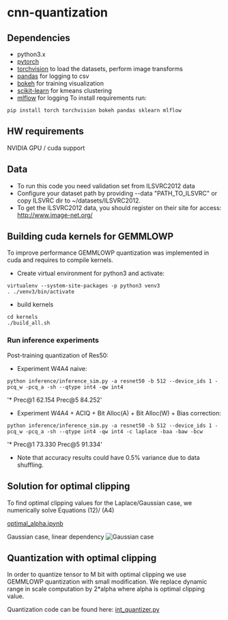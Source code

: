 # cnn-quantization

## Dependencies
- python3.x
- [pytorch](<http://www.pytorch.org>)
- [torchvision](<https://github.com/pytorch/vision>) to load the datasets, perform image transforms
- [pandas](<http://pandas.pydata.org/>) for logging to csv
- [bokeh](<http://bokeh.pydata.org>) for training visualization
- [scikit-learn](https://scikit-learn.org) for kmeans clustering
- [mlflow](https://mlflow.org/) for logging
To install requirements run:
```
pip install torch torchvision bokeh pandas sklearn mlflow
```

## HW requirements
NVIDIA GPU / cuda support

## Data
- To run this code you need validation set from ILSVRC2012 data
- Configure your dataset path by providing --data "PATH_TO_ILSVRC" or copy ILSVRC dir to ~/datasets/ILSVRC2012.
- To get the ILSVRC2012 data, you should register on their site for access: <http://www.image-net.org/>

## Building cuda kernels for GEMMLOWP
To improve performance GEMMLOWP quantization was implemented in cuda and requires to compile kernels.

- Create virtual environment for python3 and activate:
```
virtualenv --system-site-packages -p python3 venv3
. ./venv3/bin/activate
```
- build kernels
```
cd kernels
./build_all.sh
```

### Run inference experiments
Post-training quantization of Res50:

- Experiment W4A4 naive:
```
python inference/inference_sim.py -a resnet50 -b 512 --device_ids 1 -pcq_w -pcq_a -sh --qtype int4 -qw int4
```
'* Prec@1 62.154 Prec@5 84.252'

- Experiment W4A4 + ACIQ + Bit Alloc(A) + Bit Alloc(W) + Bias correction:
```
python inference/inference_sim.py -a resnet50 -b 512 --device_ids 1 -pcq_w -pcq_a -sh --qtype int4 -qw int4 -c laplace -baa -baw -bcw
```
'* Prec@1 73.330 Prec@5 91.334'


- Note that accuracy results could have 0.5% variance due to data shuffling.

## Solution for optimal clipping

To find optimal clipping values for the Laplace/Gaussian case, we numerically solve Equations (12)/ (A4)

[optimal_alpha.ipynb](optimal_alpha.ipynb)

Gaussian case, linear dependency
![Gaussian case](figures/opt_alpha_gaussian.png)

## Quantization with optimal clipping
In order to quantize tensor to M bit with optimal clipping we use GEMMLOWP quantization with small modification. We replace dynamic range in scale computation by 2*alpha where alpha is optimal clipping value.

Quantization code can be found here: 
[int_quantizer.py](pytorch_quantizer/quantization/qtypes/int_quantizer.py)
